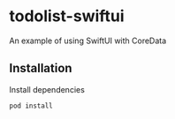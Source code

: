 # todolist-swiftui
An example of using SwiftUI with CoreData

## Installation

Install dependencies
```
pod install
```
